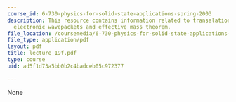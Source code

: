 ```yaml
---
course_id: 6-730-physics-for-solid-state-applications-spring-2003
description: This resource contains information related to transalation operator,
  electronic wavepackets and effective mass theorem.
file_location: /coursemedia/6-730-physics-for-solid-state-applications-spring-2003/ad5f1d73a5bb0b2c4badceb05c972377_lecture_19f.pdf
file_type: application/pdf
layout: pdf
title: lecture_19f.pdf
type: course
uid: ad5f1d73a5bb0b2c4badceb05c972377

---
```

None